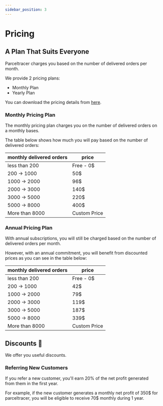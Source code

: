 ```yaml
---
sidebar_position: 3
---
```


# Pricing

## A Plan That Suits Everyone

Parceltracer charges you based on the number of delivered orders per month.

We provide 2 pricing plans:
- Monthly Plan
- Yearly Plan

You can download the pricing details from [here](https://drive.google.com/uc?export=download&id=1YVL0Ql9Eu682gm9WFAHGAeTFu2kbsAY4).

### Monthly Pricing Plan

The monthly pricing plan charges you on the number of delivered orders on a monthly bases.

The table below shows how much you will pay based on the number of delivered orders:

| monthly delivered orders | price        |
|--------------------------|--------------|
| less than 200            | Free - 0$    |
| 200 → 1000               | 50$          |
| 1000 → 2000              | 96$          |
| 2000 → 3000              | 140$         |
| 3000 → 5000              | 220$         |
| 5000 → 8000              | 400$         |
| More than 8000           | Custom Price |

### Annual Pricing Plan

With annual subscriptions, you will still be charged based on the number of delivered orders per month.

However, with an annual commitment, you will benefit from discounted prices as you can see in the table below:

| monthly delivered orders | price        |
|--------------------------|--------------|
| less than 200            | Free - 0$    |
| 200 → 1000               | 42$          |
| 1000 → 2000              | 79$          |
| 2000 → 3000              | 119$         |
| 3000 → 5000              | 187$         |
| 5000 → 8000              | 339$         |
| More than 8000           | Custom Price |

## Discounts 🚀

We offer you useful discounts.

### Referring New Customers

If you refer a new customer, you'll earn 20% of the net profit generated from them in the first year.

For example, if the new customer generates a monthly net profit of 350$ for parceltracer, you will be eligible to receive 70$ monthly during 1 year.

